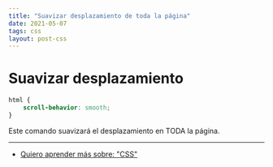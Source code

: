 ```yaml
---
title: "Suavizar desplazamiento de toda la página"
date: 2021-05-07
tags: css
layout: post-css
---
```


# Suavizar desplazamiento

```css
html {
    scroll-behavior: smooth;
}
```

Este comando suavizará el desplazamiento en TODA la página.

---

- [Quiero aprender más sobre: "CSS"](../0/css)